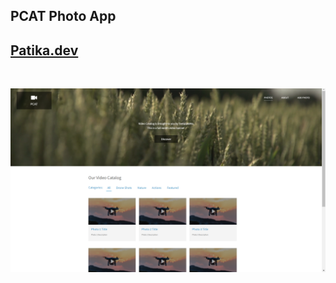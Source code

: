 ## PCAT Photo App

## [Patika.dev](https://www.patika.dev/tr)

<br>

![](./screenshots/PCAT-ScreenShot.png)
